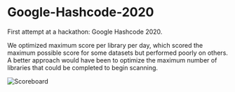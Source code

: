 # Google-Hashcode-2020
First attempt at a hackathon: Google Hashcode 2020.

We optimized maximum score per library per day, which scored the maximum possible score for some datasets but 
performed poorly on others. A better approach would have been to optimize the maximum number of libraries that
could be completed to begin scanning.

![Scoreboard](https://github.com/jpFenley/Google-Hashcode-2020/blob/master/Outputs/scores.png)
